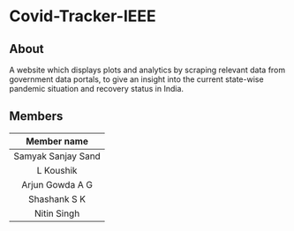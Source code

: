 # Covid-Tracker-IEEE

## About

A website which displays plots and analytics by scraping relevant data from government data portals, to give an insight into the current state-wise pandemic situation and recovery status in India.


## Members

| Member name| 
| :------------:|
| Samyak Sanjay Sand| 
| L Koushik|  
| Arjun Gowda A G|
| Shashank S K|
| Nitin Singh|



 


